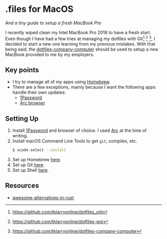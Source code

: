 # .files for MacOS

_And a tiny guide to setup a fresh MacBook Pro_

I recently wiped clean my Intel MacBook Pro 2018 to have a fresh start. Even though I have had a few tries at managing
my dotfiles with Git[^dotfiles-old] [^dotfiles-wsl] [^dotfiles-company-computer], I decided to start a new one learning
from my previous mistakes. With that being said, the [dotfiles-company-computer] should be used to setup a new MacBook
provided to me by my employers.

## Key points

- I try to manage all of my apps using [Homebrew][brew.sh].
- There are a few exceptions, mainly because I want the following apps handle their own updates:
    - [1Password][1password]
    - [Arc browser][arc-browser]
    
## Setting Up

1. Install [1Password][1password] and browser of choice. I used [Arc][arc-browser] at the time of writing.
2. Install macOS Command Line Tools to get `git`, compiles, etc.
    ```sh
    $ xcode-select --install
    ```
3. Set up Homebrew [here](./brew/).
4. Set up Git [here](./git/).
5. Set up Shell [here](./zsh/).

## Resources

- [awesome-alternatives-in-rust]

[^dotfiles-old]: https://github.com/tklarryonline/dotfiles_old
[^dotfiles-wsl]: https://github.com/tklarryonline/dotfiles-wsl
[^dotfiles-company-computer]: https://github.com/tklarryonline/dotfiles-company-computer

[1password]: https://1password.com/downloads/
[awesome-alternatives-in-rust]: https://github.com/TaKO8Ki/awesome-alternatives-in-rust
[arc-browser]: https://arc.net/
[brew.sh]: https://brew.sh/
[dotfiles-company-computer]: https://github.com/tklarryonline/dotfiles-company-computer
